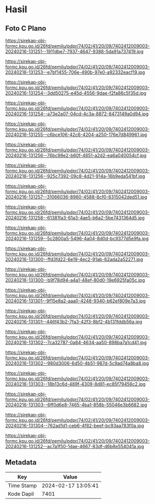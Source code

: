 # Hasil

## Foto C Plano

https://sirekap-obj-formc.kpu.go.id/26fd/pemilu/pdpr/74/02/41/20/09/7402412009003-20240216-131251--1911dbe7-7937-4647-9388-5da91a737419.jpg

https://sirekap-obj-formc.kpu.go.id/26fd/pemilu/pdpr/74/02/41/20/09/7402412009003-20240216-131253--e7bf1455-706e-490b-97e0-a92332eacf19.jpg

https://sirekap-obj-formc.kpu.go.id/26fd/pemilu/pdpr/74/02/41/20/09/7402412009003-20240216-131254--3dd50275-e45d-4556-9dae-f2fa86c5f35d.jpg

https://sirekap-obj-formc.kpu.go.id/26fd/pemilu/pdpr/74/02/41/20/09/7402412009003-20240216-131254--a73e2a07-04cd-4c3a-8872-8473149a0d94.jpg

https://sirekap-obj-formc.kpu.go.id/26fd/pemilu/pdpr/74/02/41/20/09/7402412009003-20240216-131255--c6bce106-42c6-4204-a250-176e7d849961.jpg

https://sirekap-obj-formc.kpu.go.id/26fd/pemilu/pdpr/74/02/41/20/09/7402412009003-20240216-131256--76bc98e2-b60f-4851-a2d2-ea6a040054cf.jpg

https://sirekap-obj-formc.kpu.go.id/26fd/pemilu/pdpr/74/02/41/20/09/7402412009003-20240216-131256--925c7392-09c8-4d21-914a-16b9eda541bf.jpg

https://sirekap-obj-formc.kpu.go.id/26fd/pemilu/pdpr/74/02/41/20/09/7402412009003-20240216-131257--31066036-8960-4588-8cf0-8315042ded51.jpg

https://sirekap-obj-formc.kpu.go.id/26fd/pemilu/pdpr/74/02/41/20/09/7402412009003-20240216-131258--61381fa3-61a3-4ae5-b6a2-5be7431364d5.jpg

https://sirekap-obj-formc.kpu.go.id/26fd/pemilu/pdpr/74/02/41/20/09/7402412009003-20240216-131259--5c2800a5-5496-4a04-8d0d-bc9377d5e9fa.jpg

https://sirekap-obj-formc.kpu.go.id/26fd/pemilu/pdpr/74/02/41/20/09/7402412009003-20240216-131300--ffd3fd22-6e19-4ec2-91ab-62ada2a52271.jpg

https://sirekap-obj-formc.kpu.go.id/26fd/pemilu/pdpr/74/02/41/20/09/7402412009003-20240216-131300--b9f78d94-a4a1-48ef-80d0-19e6925fa05c.jpg

https://sirekap-obj-formc.kpu.go.id/26fd/pemilu/pdpr/74/02/41/20/09/7402412009003-20240216-131301--9f15e8a2-aaa0-4248-9340-b62ef809e7a3.jpg

https://sirekap-obj-formc.kpu.go.id/26fd/pemilu/pdpr/74/02/41/20/09/7402412009003-20240216-131301--446f43b2-7fa3-42f3-8bf2-4b131fddb56a.jpg

https://sirekap-obj-formc.kpu.go.id/26fd/pemilu/pdpr/74/02/41/20/09/7402412009003-20240216-131302--7ca32787-0a84-4634-aa50-898ba7a1cd41.jpg

https://sirekap-obj-formc.kpu.go.id/26fd/pemilu/pdpr/74/02/41/20/09/7402412009003-20240216-131302--980d3006-6d50-4b51-987d-5c9ad74a8ba8.jpg

https://sirekap-obj-formc.kpu.go.id/26fd/pemilu/pdpr/74/02/41/20/09/7402412009003-20240216-131303--18b13c6d-489f-4309-8d81-ec85f79456c2.jpg

https://sirekap-obj-formc.kpu.go.id/26fd/pemilu/pdpr/74/02/41/20/09/7402412009003-20240216-131303--6ff0d6e8-7465-4ba1-858b-55046e3b6682.jpg

https://sirekap-obj-formc.kpu.go.id/26fd/pemilu/pdpr/74/02/41/20/09/7402412009003-20240216-131304--762ad1d1-ceb6-4f82-beef-bc93aa783f0a.jpg

https://sirekap-obj-formc.kpu.go.id/26fd/pemilu/pdpr/74/02/41/20/09/7402412009003-20240216-131252--ac7a1f50-1dae-4667-83df-d6b8e554041a.jpg


## Metadata

| Key        | Value               |
| ---------- | ------------------- |
| Time Stamp | 2024-02-17 13:05:41 |
| Kode Dapil | 7401                |



